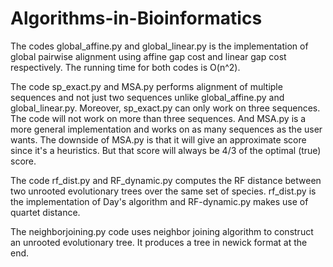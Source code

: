 # Algorithms-in-Bioinformatics

The codes global_affine.py and global_linear.py is the implementation of global pairwise alignment using affine gap cost and linear gap cost respectively. The running time for both codes is O(n^2).

The code sp_exact.py and MSA.py performs alignment of multiple sequences and not just two sequences unlike global_affine.py and global_linear.py. Moreover, sp_exact.py can only work on three sequences. The code will not work on more than three sequences. And MSA.py is a more general implementation and works on as many sequences as the user wants. The downside of MSA.py is that it will give an approximate score since it's a heuristics. But that score will always be 4/3 of the optimal (true) score.

The code rf_dist.py and RF_dynamic.py computes the RF distance between two unrooted evolutionary trees over the same set of species. rf_dist.py is the implementation of Day's algorithm and RF-dynamic.py makes use of quartet distance.

The neighborjoining.py code uses neighbor joining algorithm to construct an unrooted evolutionary tree. It produces a tree in newick format at the end.
